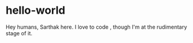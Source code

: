 # hello-world

Hey humans,
Sarthak here. I love to code , though I'm at the rudimentary stage of it.
